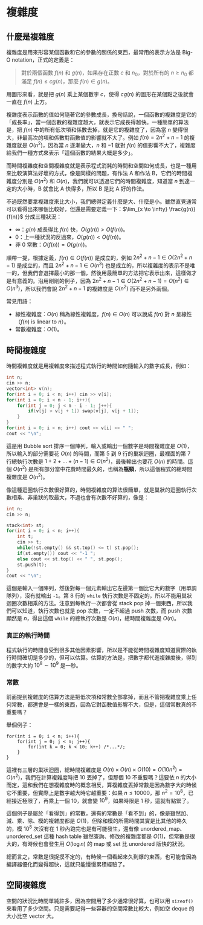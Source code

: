 # 複雜度

## 什麼是複雜度

複雜度是用來形容某個函數和它的參數的關係的東西，最常用的表示方法是 Big-O notation，正式的定義是：

> 對於兩個函數 $f(n)$ 和 $g(n)$，如果存在正數 $c$ 和 $n_0$，對於所有的 $n \geq n_0$ 都滿足 $f(n) \leq cg(n)$，那麼 $f(n) \in g(n)$。

用圖形來看，就是把 $g(n)$ 乘上某個數字 $c$，使得 $cg(n)$ 的圖形在某個點之後就會一直在 $f(n)$ 上方。

複雜度表示函數的值如何隨著它的參數成長，換句話說，一個函數的複雜度是它的「成長率」，當一個函數的複雜度越大，就表示它成長得越快。一種簡單的算法是，把 $f(n)$ 中的所有低次項和係數去掉，就是它的複雜度了，因為當 $n$ 變得很大，非最高次的項和係數對函數值的影響就不大了。例如 $f(n)=2n^2+n-1$ 的複雜度就是 $O(n^2)$，因為當 $n$ 逐漸變大，$n$ 和 $-1$ 就對 $f(n)$ 的值影響不大了，複雜度給我們一種方式來表示「這個函數的結果大概是多少」。

而時間複雜度和空間複雜度就是表示程式消耗的時間和空間如何成長，也是一種用來比較演算法好壞的方式，像是同樣的問題，有作法 A 和作法 B，它們的時間複雜度分別是 $O(n^2)$ 和 $O(n)$，我們就可以透過它們的時間複雜度，知道當 $n$ 到達一定的大小時，B 就會比 A 快得多，所以 B 是比 A 好的作法。

不過既然要拿複雜度來比大小，我們總得定義什麼是大、什麼是小。雖然直覺通常可以看得出來哪個比較好，但還是需要定義一下：$\lim_{x \to \infty} \frac{g(n)}{f(n)}$ 分成三種狀況：

- $\infty$：$g(n)$ 成長得比 $f(n)$ 快，$O(g(n)) > O(f(n))$。
- $0$：上一種狀況的反過來，$O(g(n)) < O(f(n))$。
- 非 $0$ 常數：$O(f(n))=O(g(n))$。

順帶一提，根據定義，$f(n) \in O(f(n))$ 是成立的，例如 $2n^2+n-1 \in O(2n^2+n-1)$ 是成立的，而且 $2n^2+n-1 \in O(n^3)$ 也是成立的，所以複雜度的表示不是唯一的，但我們會選擇最小的那一個，然後用最簡單的方法把它表示出來，這樣做才是有意義的。沿用剛剛的例子，因為 $2n^2+n-1 \in O(2n^2+n-1) = O(n^2) \in O(n^3)$，所以我們會說 $2n^2+n-1$ 的複雜度是 $O(n^2)$ 而不是另外兩個。

常見用語：

- 線性複雜度：$O(n)$ 稱為線性複雜度，$f(n) \in O(n)$ 可以說成 $f(n)$ 對 $n$ 呈線性（$f(n)$ is linear to $n$）。
- 常數複雜度：$O(1)$。

## 時間複雜度

時間複雜度就是用複雜度來描述程式執行的時間如何隨輸入的數字成長，例如：

```cpp
int n;
cin >> n;
vector<int> v(n);
for(int i = 0; i < n; i++) cin >> v[i];
for(int i = 0; i < n - 1; i++){
    for(int j = 0; j < n - i - 1; j++){
        if(v[j] > v[j + 1]) swap(v[j], v[j + 1]);
    }
}
for(int i = 0; i < n; i++) cout << v[i] << " ";
cout << "\n";
```

這是用 Bubble sort 排序一個陣列，輸入或輸出一個數字是時間複雜度是 $O(1)$，所以輸入的部分需要花 $O(n)$ 的時間，而第 5 到 9 行的巢狀迴圈，最裡面的第 7 行總執行次數是 $1+2+\dots+(n-1) \in O(n^2)$，最後輸出也要花 $O(n)$ 的時間。這個 $O(n^2)$ 是所有部分當中花費時間最久的，也稱為**瓶頸**，所以這個程式的總時間複雜度是 $O(n^2)$。

像這種迴圈執行次數很好算的，時間複雜度的算法很簡單，就是巢狀的迴圈執行次數相乘、非巢狀的取最大，不過也會有次數不好算的，像是：

```cpp
int n;
cin >> n;

stack<int> st;
for(int i = 0; i < n; i++){
    int t;
    cin >> t;
    while(!st.empty() && st.top() <= t) st.pop();
    if(st.empty()) cout << "-1 ";
    else cout << st.top() << " ", st.pop();
    st.push(t);
}
cout << "\n";
```

這個是輸入一個陣列，然後對每一個元素輸出它左邊第一個比它大的數字（用單調隊列），沒有就輸出 `-1`。第 8 行的 `while` 執行次數是不固定的，所以不能用巢狀迴圈次數相乘的方法。注意到每執行一次都會從 stack pop 掉一個東西，所以我們可以知道，執行次數也就是 pop 次數，一定不超過 push 次數，而 push 次數顯然是 $n$，得出這個 `while` 的總執行次數是 $O(n)$，總時間複雜度是 $O(n)$。

### 真正的執行時間

程式執行的時間會受到很多其他因素影響，所以是不能從時間複雜度知道實際的執行時間確切是多少的，但可以估算。估算的方法是，把數字都代進複雜度後，得到的數字大約 $10^8 \sim 10^9$ 是一秒。

### 常數

前面提到複雜度的估算方法是把低次項和常數全部拿掉，而且不管把複雜度乘上任何常數，都還會是一樣的東西，因為它對函數值影響不大，但是，這個常數真的不重要嗎？

舉個例子：

```cpp=
for(int i = 0; i < n; i++){
    for(int j = 0; j < n; j++){
        for(int k = 0; k < 10; k++) /*...*/;
    }
}
```

這裡有三層的巢狀迴圈，總時間複雜度是 $O(n) \times O(n) \times O(10)=O(10n^2)=O(n^2)$，我們在計算複雜度時把 $10$ 丟掉了，但那個 $10$ 不重要嗎？這要依 $n$ 的大小而定，這和我們在想複雜度時的概念相反，算複雜度丟掉常數是因為數字大的時候它不重要，但實際上是數字越大時它越重要：如果 $n \leq 10000$，那 $n^2=10^8$，已經接近極限了，再乘上一個 $10$，就會變 $10^9$，如果時限是 1 秒，這就有點緊了。

這個例子是屬於「看得到」的常數，還有的常數是「看不到」的，像是雖然加、減、乘、除、模的複雜度都是 $O(1)$，但除和模的所需時間其實是比其他的略久的，模 $10^8$ 次沒有在 1 秒內跑完也是有可能發生，還有像 unordered\_map、unordered\_set 這種 hash table 雖然查詢、修改的複雜度都是 $O(1)$，但常數是很大的，有時候也會發生用 $O(\log n)$ 的 map 或 set 比 unordered 版快的狀況。

總而言之，常數是很捉摸不定的，有時候一個看起來久到爆的東西，也可能會因為編譯器優化而變得超快，這就只能慢慢累積經驗了。

## 空間複雜度

空間的狀況比時間單純許多，因為空間用了多少通常很好算，也可以用 `sizeof()` 來看用了多少空間。只是需要記得一些容器的空間常數比較大，例如空 deque 的大小比空 vector 大。